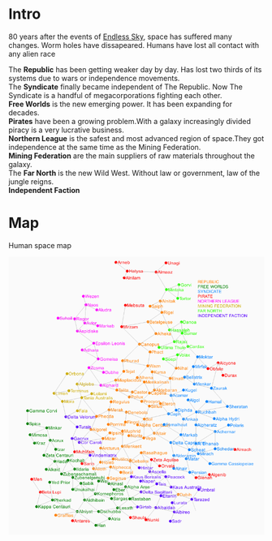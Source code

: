 # Intro

80 years after the events of <a class="real" href="https://endless-sky.github.io/">Endless Sky</a>, space has suffered many changes. Worm holes have dissapeared. Humans have lost all contact with any alien race   

The **Republic** has been getting weaker day by day. Has lost two thirds of its systems due to wars or independence movements.  
The **Syndicate** finally became independent of The Republic. Now The Syndicate is a handful of megacorporations fighting each other.  
**Free Worlds** is the new emerging power. It has been expanding for decades.   
**Pirates** have been a growing problem.With a galaxy increasingly divided piracy is a very lucrative business.  
**Northern League** is the safest and most advanced region of space.They got independence at the same time as the Mining Federation.  
**Mining Federation** are the main suppliers of raw materials throughout the galaxy.  
The **Far North** is the new Wild West. Without law or government, law of the jungle reigns.  
**Independent Faction**

# Map

Human space map

![Screenshot](../extra/img/galaxyMap.png)

